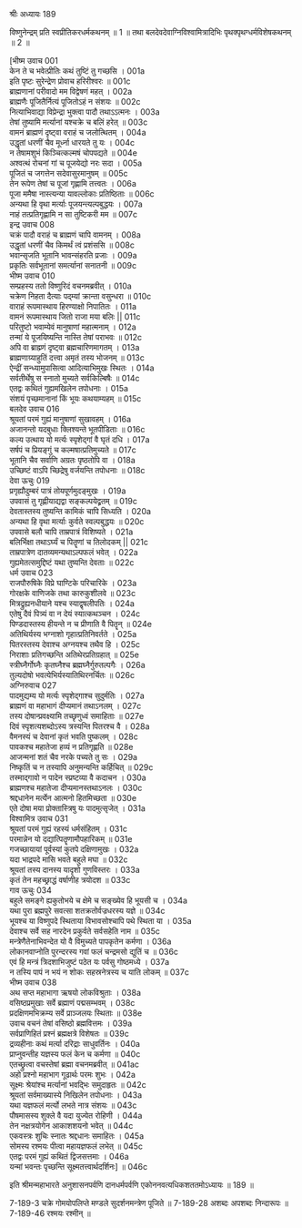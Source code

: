 श्रीः
अध्यायः 189

विष्णुनेन्द्रम् प्रति स्वप्रीतिकरधर्मकथनम् ॥ 1 ॥ तथा बलदेवदेवाग्निविश्वामित्रादिभिः पृथक्पृथग्धर्मविशेषकथनम् ॥ 2 ॥

[भीष्म उवाच 	001  
केन ते च भवेत्प्रीतिः कथं तुष्टिं तु गच्छसि ।	001a  
इति पृष्टः सुरेन्द्रेण प्रोवाच हरिरीश्वरः ॥	001c  
ब्राह्मणानां परीवादो मम विद्वेषणं महत् ।	002a  
ब्राह्मणैः पूजितैर्नित्यं पूजितोऽहं न संशयः ॥	002c  
नित्याभिवाद्या विप्रेन्द्रा भुक्त्वा पादौ तथाऽऽत्मनः ।	003a  
तेषां तुष्यामि मर्त्यानां यश्चक्रे च बलिं हरेत् ॥	003c  
वामनं ब्राह्मणं दृष्ट्वा वराहं च जलोत्थितम् ।	004a  
उद्धृतां धरणीं चैव मूर्ध्ना धारयते तु यः ।	004c  
न तेषामशुभं किञ्चित्कल्मषं चोपपद्यते ॥	004e  
अश्वत्थं रोचनां गां च पूजयेद्यो नरः सदा ।	005a  
पूजितं च जगत्तेन सदेवासुरमानुषम् ॥	005c  
तेन रूपेण तेषां च पूजां गृह्णामि तत्त्वतः ।	006a  
पूजा ममैषा नास्त्यन्या यावल्लोकाः प्रतिष्ठिताः ॥	006c  
अन्यथा हि वृथा मर्त्याः पूजयन्त्यल्पबुद्धयः ।	007a  
नाहं तत्प्रतिगृह्णामि न सा तुष्टिकरी मम ॥	007c  
इन्द्र उवाच 	008  
चक्रं पादौ वराहं च ब्राह्मणं चापि वामनम् ।	008a  
उद्धृतां धरणीं चैव किमर्थं त्वं प्रशंससि ॥	008c  
भवान्सृजति भूतानि भावन्संहरति प्रजाः ।	009a  
प्रकृतिः सर्वभूतानां समर्त्यानां सनातनी ॥	009c  
भीष्म उवाच 	010  
सम्प्रहस्य ततो विष्णुरिदं वचनमब्रवीत् ।	010a  
चक्रेण निहता दैत्याः पद्म्यां क्रान्ता वसुन्धरा ॥	010c  
वाराहं रूपमास्थाय हिरण्याक्षो निपातितः ।	011a  
वामनं रूपमास्थाय जितो राजा मया बलिः ||	011c  
परितुष्टो भवाम्येवं मानुषाणां महात्मनाम् ।	012a  
तन्मां ये पूजयिष्यन्ति नास्ति तेषां पराभवः ॥	012c  
अपि वा ब्राह्म्णं दृष्ट्वा ब्रह्मचारिणमागतम् ।	013a  
ब्राह्मणाग्र्याहुतिं दत्त्वा अमृतं तस्य भोजनम् ॥	013c  
ऐन्द्रीं सन्ध्यामुपासित्वा आदित्याभिमुखः स्थितः ।	014a  
सर्वतीर्थेषु स स्नातो मुच्यते सर्वकिल्बिषैः ॥	014c  
एतद्वः कथितं गुह्यमखिलेन तपोधनाः ।	015a  
संशयं पृच्छमानानां किं भूयः कथयाम्यहम् ॥	015c  
बलदेव उवाच 	016  
श्रूयतां परमं गुह्यं मानुषाणां सुखावहम् ।	016a  
अजानन्तो यदबुधाः क्लिश्यन्ते भूतपीडिताः ॥	016c  
कल्य उत्थाय यो मर्त्यः स्पृशेद्गां वै घृतं दधि ।	017a  
सर्षपं च प्रियङ्गुं च कल्मषात्प्रतिमुच्यते ॥	017c  
भूतानि चैव सर्वाणि अग्रतः पृष्ठतोपि वा ।	018a  
उच्छिष्टं वाऽपि च्छिद्रेषु वर्जयन्ति तपोधनाः ॥	018c  
देवा ऊचुः 	019  
प्रगृह्यौदुम्बरं पात्रं तोयपूर्णमुदङ्मुखः ।	019a  
उपवासं तु गृह्णीयाद्यद्वा सङ्कल्पयेद्व्रतम् ॥	019c  
देवतास्तस्य तुष्यन्ति कामिकं चापि सिध्यति ।	020a  
अन्यथा हि वृथा मर्त्याः कुर्वते स्वल्पबुद्धयः ॥	020c  
उपवासे बलौ चापि ताम्रपात्रं विशिष्यते ।	021a  
बलिर्भिक्षा तथाऽर्घ्यं च पितॄणां च तिलोदकम् ||	021c  
ताम्रपात्रेण दातव्यमन्यथाऽल्पफलं भवेत् ।	022a  
गुह्यमेतत्समुद्दिष्टं यथा तुष्यन्ति देवताः ॥	022c  
धर्म उवाच 	023  
राजपौरुषिके विप्रे घाण्टिके परिचारिके ।	023a  
गोरक्षके वाणिजके तथा कारुकुशीलवे ॥	023c  
मित्रद्रुह्यनधीयाने यश्च स्याद्वृषलीपतिः ।	024a  
एतेषु दैवं पित्र्यं वा न देयं स्यात्कथञ्चन ।	024c  
पिण्डदास्तस्य हीयन्ते न च प्रीणाति वै पितॄन् ॥	024e  
अतिथिर्यस्य भग्नाशो गृहात्प्रतिनिवर्तते ।	025a  
पितरस्तस्य देवाश्च अग्नयश्च तथैव हि ।	025c  
निराशाः प्रतिगच्छन्ति अतिथेरप्रतिग्रहात् ॥	025e  
स्त्रीघ्नैर्गोघ्नैः कृतघ्नैश्च ब्रह्मघ्नैर्गुरुतल्पगैः ।	026a  
तुल्यदोषो भवत्येभिर्यस्यातिथिरनर्चितः ॥	026c  
अग्निरुवाच 	027  
पादमुद्यम्य यो मर्त्यः स्पृशेद्गाश्च सुदुर्मतिः ।	027a  
ब्राह्मणं वा महाभागं दीप्यमानं तथाऽनलम् ।	027c  
तस्य दोषान्प्रवक्ष्यामि तच्छृणुध्वं समाहिताः ॥	027e  
दिवं स्पृशत्यशब्दोऽस्य त्रस्यन्ति पितरश्च वै ।	028a  
वैमनस्यं च देवानां कृतं भवति पुष्कलम् ।	028c  
पावकश्च महातेजा हव्यं न प्रतिगृह्णति ॥	028e  
आजन्मनां शतं चैव नरके पच्यते तु सः ।	029a  
निष्कृतिं च न तस्यापि अनुमन्यन्ति कर्हिचित् ॥	029c  
तस्माद्गावो न पादेन स्प्रष्टव्या वै कदाचन ।	030a  
ब्राह्मणश्च महातेजा दीप्यमानस्तथाऽनलः ।	030c  
श्रद्दधानेन मर्त्येन आत्मनो हितमिच्छता ॥	030e  
एते दोषा मया प्रोक्तास्त्रिषु यः पादमुत्सृजेत् ।	031a  
विश्वामित्र उवाच 	031  
श्रूयतां परमं गुह्यं रहस्यं धर्मसंहितम् ।	031c  
परमान्नेन यो दद्यात्पितॄणामौपहारिकम् ॥	031e  
गजच्छायायां पूर्वस्यां कुतपे दक्षिणामुखः ।	032a  
यदा भाद्रपदे मासि भवते बहुले मघा ॥	032c  
श्रूयतां तस्य दानस्य यादृशो गुणविस्तरः ।	033a  
कृतं तेन महच्छ्राद्धं वर्षाणीह त्रयोदश ॥ 	033c  
गाव ऊचुः	034  
बहुले समङ्गे ह्यकुतोभये च क्षेमे च सङ्ख्येव हि भूयसी च ।	034a  
यथा पुरा ब्रह्मपुरे सवत्सा शतक्रतोर्वज्रधरस्य यज्ञे ॥	034c  
भूयश्च या विष्णुपदे स्थिताया विभावसोश्चापि पथे स्थिता या ।	035a  
देवाश्च सर्वे सह नारदेन प्रकुर्वते सर्वसहेति नाम ॥	035c  
मन्त्रेणैतेनाभिवन्देत यो वै विमुच्यते पापकृतेन कर्मणा ।	036a  
लोकानवाप्नोति पुरन्दरस्य गवां फलं चन्द्रमसो द्युतिं च ॥	036c  
एवं हि मन्त्रं त्रिदशाभिजुष्टं पठेत यः पर्वसु गोष्ठमध्ये ।	037a  
न तस्यि पापं न भयं न शोकः सहस्रनेत्रस्य च याति लोकम् ॥	037c  
भीष्म उवाच 	038  
अथ सप्त महाभागा ऋषयो लोकविश्रुताः ।	038a  
वसिष्ठप्रमुखाः सर्वे ब्रह्माणं पद्मसम्भवम् ।	038c  
प्रदक्षिणमभिक्रम्य सर्वे प्राञ्जलयः स्थिताः ॥	038e  
उवाच वचनं तेषां वसिष्ठो ब्रह्मवित्तमः ।	039a  
सर्वप्राणिहितं प्रश्नं ब्रह्मक्षत्रे विशेषतः ॥	039c  
द्रव्यहीनाः कथं मर्त्या दरिद्राः साधुवर्तिनः ।	040a  
प्राप्नुवन्तीह यज्ञस्य फलं केन च कर्मणा ॥	040c  
एतच्छ्रुत्वा वचस्तेषां ब्रह्मा वचनमब्रवीत् ॥	041ac  
अहो प्रश्नो महाभाग गूढार्थः परमः शुभः ।	042a  
सूक्ष्मः श्रेयांश्च मर्त्यानां भवद्भिः समुदाहृतः ॥	042c  
श्रूयतां सर्वमाख्यास्ये निखिलेन तपोधनाः ।	043a  
यथा यज्ञफलं मर्त्यो लभते नात्र संशयः ॥	043c  
पौषमासस्य शुक्ले वै यदा युज्येत रोहिणी ।	044a  
तेन नक्षत्रयोगेन आकाशशयनो भवेत् ॥	044c  
एकवस्त्रः शुचिः स्नातः श्रद्दधानः समाहितः ।	045a  
सोमस्य रश्मयः पीत्वा महायज्ञफलं लभेत् ॥	045c  
एतद्वः परमं गुह्यं कथितं द्विजसत्तमाः ।	046a  
यन्मां भवन्तः पृच्छन्ति सूक्ष्मतत्त्वार्थदर्शिनः] ॥	046c  

इति श्रीमन्महाभारते अनुशासनपर्वणि दानधर्मपर्वणि एकोननवत्यधिकशततमोऽध्यायः ॥ 189 ॥

7-189-3 चक्रे गोमयोपलिप्ते मण्डले सुदर्शनमन्त्रेण पूजिते ॥ 7-189-28 अशब्दः अपशब्दः निन्दारूपः ॥ 7-189-46 रश्मयः रश्मीन् ॥
